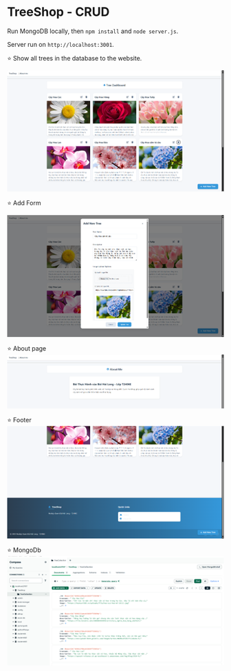 # TreeShop - CRUD

Run MongoDB locally, then `npm install` and `node server.js`.

Server run on ` http://localhost:3001 `.

   ⭐ Show all trees in the database to the website.

![Show all trees in the database to the website.](./image/main.png)

   ⭐ Add Form 

![Add form.](./image/add.png)

   ⭐ About page
![About Page.](image/about.png)

   ⭐ Footer
![Footer](image/footer.png)
 
   ⭐ MongoDb
![Mongo](image/dbcompass.png)
   